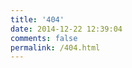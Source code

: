 ```yaml
---
title: '404'
date: 2014-12-22 12:39:04
comments: false
permalink: /404.html
---
```

<script src="//qzonestyle.gtimg.cn/qzone/hybrid/app/404/search_children.js"
        charset="utf-8" homePageUrl="/" homePageName="Back to home">
</script>
